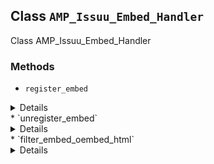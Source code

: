 ## Class `AMP_Issuu_Embed_Handler`

Class AMP_Issuu_Embed_Handler

### Methods
* `register_embed`

<details>

```php
public register_embed()
```

Register embed.


</details>
* `unregister_embed`

<details>

```php
public unregister_embed()
```

Unregister embed.


</details>
* `filter_embed_oembed_html`

<details>

```php
public filter_embed_oembed_html( $return, $url, $attr )
```

Filter oEmbed HTML for Meetup to prepare it for AMP.


</details>

